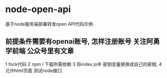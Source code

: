# node-open-api
基于node服务端部署转发open API代码示例
## 前提条件需要有openai账号, 怎样注册账号 关注阿勇学前端 公众号里有文章
1 fock代码
2 npm i 下载所需依赖
3 将index.js中 密钥变量替换成自己的密钥,
4 允许html页面 测试node接口
